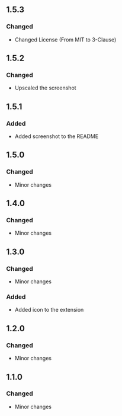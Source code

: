## 1.5.3

### Changed
- Changed License (From MIT to 3-Clause)

## 1.5.2

### Changed
- Upscaled the screenshot

## 1.5.1

### Added
- Added screenshot to the README

## 1.5.0 

### Changed
- Minor changes

## 1.4.0 

### Changed
- Minor changes

## 1.3.0 

### Changed
- Minor changes

### Added
- Added icon to the extension

## 1.2.0 

### Changed
- Minor changes

## 1.1.0

### Changed
- Minor changes
